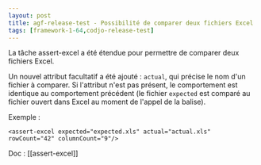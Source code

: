 ```yaml
---
layout: post
title: agf-release-test - Possibilité de comparer deux fichiers Excel
tags: [framework-1-64,codjo-release-test]
---
```

La tâche assert-excel a été étendue pour permettre de comparer deux fichiers Excel.

Un nouvel attribut facultatif a été ajouté : ```actual```, qui précise le nom d'un fichier à comparer. Si l'attribut n'est pas présent, le comportement est identique au comportement précédent (le fichier ```expected``` est comparé au fichier ouvert dans Excel au moment de l'appel de la balise).

Exemple :
```
<assert-excel expected="expected.xls" actual="actual.xls" rowCount="42" columnCount="9"/>
```

Doc : [[assert-excel]]